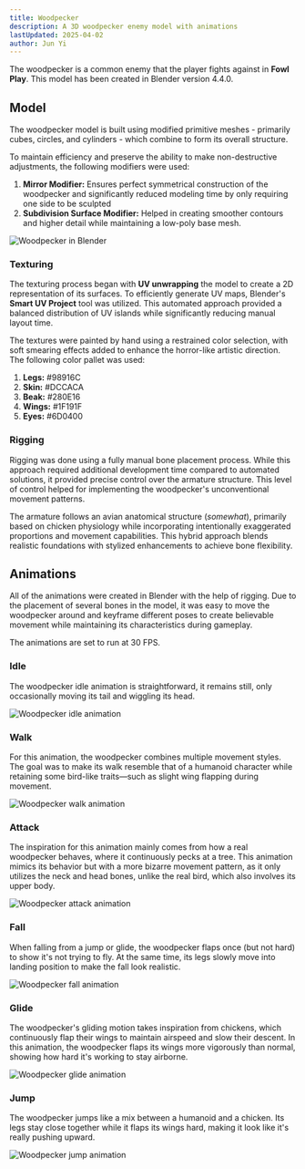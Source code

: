 ```yaml
---
title: Woodpecker
description: A 3D woodpecker enemy model with animations
lastUpdated: 2025-04-02
author: Jun Yi
---
```


The woodpecker is a common enemy that the player fights against in **Fowl Play**. This model has been created in Blender version 4.4.0.

## Model

The woodpecker model is built using modified primitive meshes - primarily cubes, circles, and cylinders - which combine to form its overall structure.

To maintain efficiency and preserve the ability to make non-destructive adjustments, the following modifiers were used:

1. **Mirror Modifier:** Ensures perfect symmetrical construction of the woodpecker and significantly reduced modeling time by only requiring one side to be sculpted
2. **Subdivision Surface Modifier:** Helped in creating smoother contours and higher detail while maintaining a low-poly base mesh.

![Woodpecker in Blender](../../../../../../assets/fowl-play/art/3d/woodpecker/woodpecker.png)

### Texturing

The texturing process began with **UV unwrapping** the model to create a 2D representation of its surfaces. To efficiently generate UV maps, Blender's **Smart UV Project** tool was utilized. This automated approach provided a balanced distribution of UV islands while significantly reducing manual layout time.

The textures were painted by hand using a restrained color selection, with soft smearing effects added to enhance the horror-like artistic direction. The following color pallet was used:

1. **Legs:** #98916C
2. **Skin:** #DCCACA
3. **Beak:** #280E16
4. **Wings:** #1F191F
5. **Eyes:** #6D0400

### Rigging

Rigging was done using a fully manual bone placement process. While this approach required additional development time compared to automated solutions, it provided precise control over the armature structure. This level of control helped for implementing the woodpecker's unconventional movement patterns.

The armature follows an avian anatomical structure (_somewhat_), primarily based on chicken physiology while incorporating intentionally exaggerated proportions and movement capabilities. This hybrid approach blends realistic foundations with stylized enhancements to achieve bone flexibility.

## Animations

All of the animations were created in Blender with the help of rigging. Due to the placement of several bones in the model, it was easy to move the woodpecker around and keyframe different poses to create believable movement while maintaining its characteristics during gameplay.

The animations are set to run at 30 FPS.

### Idle

The woodpecker idle animation is straightforward, it remains still, only occasionally moving its tail and wiggling its head.

![Woodpecker idle animation](/animations/woodpecker/idle-animation.gif)

### Walk

For this animation, the woodpecker combines multiple movement styles. The goal was to make its walk resemble that of a humanoid character while retaining some bird-like traits—such as slight wing flapping during movement.

![Woodpecker walk animation](/animations/woodpecker/walk-animation.gif)

### Attack

The inspiration for this animation mainly comes from how a real woodpecker behaves, where it continuously pecks at a tree. This animation mimics its behavior but with a more bizarre movement pattern, as it only utilizes the neck and head bones, unlike the real bird, which also involves its upper body.

![Woodpecker attack animation](/animations/woodpecker/attack-animation.gif)

### Fall

When falling from a jump or glide, the woodpecker flaps once (but not hard) to show it's not trying to fly. At the same time, its legs slowly move into landing position to make the fall look realistic.

![Woodpecker fall animation](/animations/woodpecker/fall-animation.gif)

### Glide

The woodpecker's gliding motion takes inspiration from chickens, which continuously flap their wings to maintain airspeed and slow their descent. In this animation, the woodpecker flaps its wings more vigorously than normal, showing how hard it's working to stay airborne.

![Woodpecker glide animation](/animations/woodpecker/glide-animation.gif)

### Jump

The woodpecker jumps like a mix between a humanoid and a chicken. Its legs stay close together while it flaps its wings hard, making it look like it's really pushing upward.

![Woodpecker jump animation](/animations/woodpecker/jump-animation.gif)
